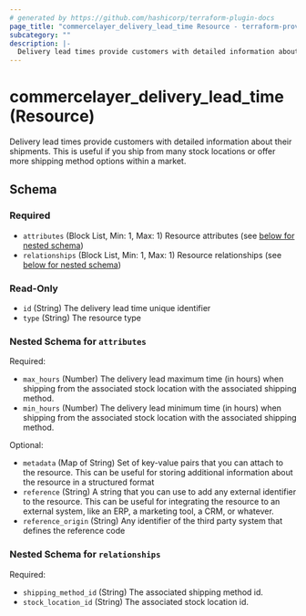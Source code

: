 ```yaml
---
# generated by https://github.com/hashicorp/terraform-plugin-docs
page_title: "commercelayer_delivery_lead_time Resource - terraform-provider-commercelayer"
subcategory: ""
description: |-
  Delivery lead times provide customers with detailed information about their shipments. This is useful if you ship from many stock locations or offer more shipping method options within a market.
---
```


# commercelayer_delivery_lead_time (Resource)

Delivery lead times provide customers with detailed information about their shipments. This is useful if you ship from many stock locations or offer more shipping method options within a market.



<!-- schema generated by tfplugindocs -->
## Schema

### Required

- `attributes` (Block List, Min: 1, Max: 1) Resource attributes (see [below for nested schema](#nestedblock--attributes))
- `relationships` (Block List, Min: 1, Max: 1) Resource relationships (see [below for nested schema](#nestedblock--relationships))

### Read-Only

- `id` (String) The delivery lead time unique identifier
- `type` (String) The resource type

<a id="nestedblock--attributes"></a>
### Nested Schema for `attributes`

Required:

- `max_hours` (Number) The delivery lead maximum time (in hours) when shipping from the associated stock location with the associated shipping method.
- `min_hours` (Number) The delivery lead minimum time (in hours) when shipping from the associated stock location with the associated shipping method.

Optional:

- `metadata` (Map of String) Set of key-value pairs that you can attach to the resource. This can be useful for storing additional information about the resource in a structured format
- `reference` (String) A string that you can use to add any external identifier to the resource. This can be useful for integrating the resource to an external system, like an ERP, a marketing tool, a CRM, or whatever.
- `reference_origin` (String) Any identifier of the third party system that defines the reference code


<a id="nestedblock--relationships"></a>
### Nested Schema for `relationships`

Required:

- `shipping_method_id` (String) The associated shipping method id.
- `stock_location_id` (String) The associated stock location id.


